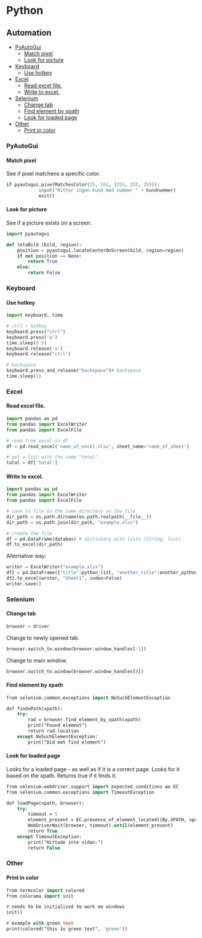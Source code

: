 # Python

## Automation
- [PyAutoGui](#pyautogui)
  * [Match pixel](#match-pixel)
  * [Look for picture](#look-for-picture)
- [Keyboard](#keyboard)
  * [Use hotkey](#use-hotkey)
- [Excel](#excel)
  * [Read excel file.](#read-excel-file)
  * [Write to excel.](#write-to-excel)
- [Selenium](#selenium)
  * [Change tab](#change-tab)
  * [Find element by xpath](#find-element-by-xpath)
  * [Look for loaded page](#look-for-loaded-page)
- [Other](#other)
  * [Print in color](#print-in-color)

### PyAutoGui

#### Match pixel
See if pixel matchens a specific color.

```python
if pyautogui.pixelMatchesColor(25, 162, (255, 255, 255)):
            input("Hittar ingen kund med nummer " + kundnummer)
            exit()
```

#### Look for picture
See if a picture exists on a screen.

```python
import pyautogui

def letaBild (bild, region):
    position = pyautogui.locateCenterOnScreen(bild, region=region)
    if not position == None:
        return True
    else:
        return False
```

### Keyboard

#### Use hotkey
```python
import keyboard, time

# ctrl + hotkey
keyboard.press("ctrl")
keyboard.press('a')
time.sleep(0.5)
keyboard.release('a')
keyboard.release("ctrl")

# backspace
keyboard.press_and_release("backspace")# backspace
time.sleep(1)
```

### Excel

#### Read excel file.

```python
import pandas as pd
from pandas import ExcelWriter
from pandas import ExcelFile

# read from excel in df
df = pd.read_excel('name_of_excel.xlsx', sheet_name='name_of_sheet')

# get a list with the name "total"
total = df['total']
```

#### Write to excel.
```python
import pandas as pd
from pandas import ExcelWriter
from pandas import ExcelFile

# save to file to the same directory as the file
dir_path = os.path.dirname(os.path.realpath(__file__))
dir_path = os.path.join(dir_path, "example.xlsx")

# create the file
df = pd.DataFrame(databas) # dictionary with lists (String, list)
df.to_excel(dir_path)
```

Alternative way:
```python
writer = ExcelWriter("example.xlsx")
df2 = pd.DataFrame({"title":python_list, "another_title":another_python_list})
df2.to_excel(writer, "Sheet1", index=False)
writer.save()
```

### Selenium

#### Change tab
```python
browser = driver
```
Change to newly opened tab.
```python
browser.switch_to.window(browser.window_handles[-1])
```
Change to main window.
```p
browser.switch_to.window(browser.window_handles[0])
```

#### Find element by xpath
```p
from selenium.common.exceptions import NoSuchElementException

def findxPath(xpath):
    try:
        rad = browser.find_element_by_xpath(xpath)
        print("Found element")
        return rad.location
    except NoSuchElementException:
        print("Did not find element")
```

#### Look for loaded page
Looks for a loaded page - as well as if it is a correct page. Looks for it based on the xpath. 
Returns true if it finds it.

```p
from selenium.webdriver.support import expected_conditions as EC
from selenium.common.exceptions import TimeoutException

def loadPage(xpath, browser):
    try:
        timeout = 5
        element_present = EC.presence_of_element_located((By.XPATH, xpath))
        WebDriverWait(browser, timeout).until(element_present)
        return True
    except TimeoutException:
        print("Hittade inte sidan.")
        return False
```

### Other

#### Print in color

```p
from termcolor import colored
from colorama import init

# needs to be initialized to work on windows
init()

# example with green text
print(colored("this is green text", 'green'))
```

